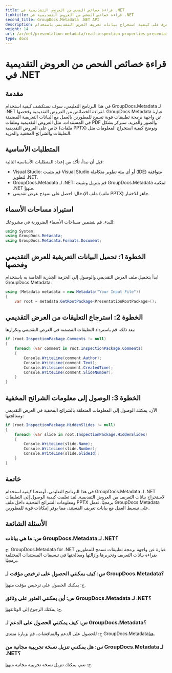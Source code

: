 ```yaml
---
title: قراءة خصائص الفحص من العروض التقديمية في .NET
linktitle: قراءة خصائص الفحص من العروض التقديمية في .NET
second_title: GroupDocs.Metadata .NET API
description: تعرف على كيفية استخراج بيانات تعريف العرض التقديمي باستخدام GroupDocs.Metadata لـ .NET. يمكنك الوصول إلى التعليقات والشرائح المخفية وغير ذلك الكثير بطريقة برمجية.
weight: 14
url: /ar/net/presentation-metadata/read-inspection-properties-presentations/
type: docs
---
```

# قراءة خصائص الفحص من العروض التقديمية في .NET

## مقدمة
في هذا البرنامج التعليمي، سوف نستكشف كيفية استخدام GroupDocs.Metadata لـ .NET لقراءة الخصائص من العروض التقديمية وفحصها. GroupDocs.Metadata عبارة عن واجهة برمجة تطبيقات قوية تسمح للمطورين بالعمل مع البيانات التعريفية المضمنة في المستندات، مثل العروض التقديمية وملفات PDF والصور والمزيد. سنركز بشكل خاص على العروض التقديمية (ملفات PPTX) ونوضح كيفية استخراج المعلومات مثل التعليقات والشرائح المخفية والمزيد.
## المتطلبات الأساسية
قبل أن نبدأ، تأكد من إعداد المتطلبات الأساسية التالية:
- Visual Studio: قم بتثبيت Visual Studio أو أي بيئة تطوير متكاملة (IDE) متوافقة لتطوير .NET.
-  GroupDocs.Metadata لـ .NET: قم بتنزيل وتثبيت GroupDocs.Metadata لمكتبة .NET من[هنا](https://releases.groupdocs.com/metadata/net/).
- ملف الإدخال: احصل على نموذج عرض تقديمي (ملف PPTX) جاهز للاختبار.
## استيراد مساحات الأسماء
للبدء، قم بتضمين مساحات الأسماء الضرورية في مشروعك:
```csharp
using System;
using GroupDocs.Metadata;
using GroupDocs.Metadata.Formats.Document;
```
## الخطوة 1: تحميل البيانات التعريفية للعرض التقديمي وفحصها
ابدأ بتحميل ملف العرض التقديمي والوصول إلى الحزمة الجذرية الخاصة به باستخدام GroupDocs.Metadata:
```csharp
using (Metadata metadata = new Metadata("Your Input File"))
{
    var root = metadata.GetRootPackage<PresentationRootPackage>();
```
## الخطوة 2: استرجاع التعليقات من العرض التقديمي
بعد ذلك، قم باسترداد التعليقات المضمنة في العرض التقديمي وتكرارها:
```csharp
if (root.InspectionPackage.Comments != null)
{
    foreach (var comment in root.InspectionPackage.Comments)
    {
        Console.WriteLine(comment.Author);
        Console.WriteLine(comment.Text);
        Console.WriteLine(comment.CreatedTime);
        Console.WriteLine(comment.SlideNumber);
    }
}
```
## الخطوة 3: الوصول إلى معلومات الشرائح المخفية
الآن، يمكنك الوصول إلى المعلومات المتعلقة بالشرائح المخفية في العرض التقديمي ومعالجتها:
```csharp
if (root.InspectionPackage.HiddenSlides != null)
{
    foreach (var slide in root.InspectionPackage.HiddenSlides)
    {
        Console.WriteLine(slide.Name);
        Console.WriteLine(slide.Number);
        Console.WriteLine(slide.SlideId);
    }
}
```
## خاتمة
في هذا البرنامج التعليمي، أوضحنا كيفية استخدام GroupDocs.Metadata لـ .NET لاستخراج بيانات التعريف من العروض التقديمية. لقد تعلمت كيفية الوصول إلى التعليقات ومعلومات الشرائح المخفية داخل ملف PPTX برمجيًا. تعمل GroupDocs.Metadata على تبسيط العمل مع بيانات تعريف المستند، مما يوفر إمكانات قوية للمطورين.

## الأسئلة الشائعة
### س: ما هي بيانات GroupDocs.Metadata لـ .NET؟
ج: GroupDocs.Metadata for .NET عبارة عن واجهة برمجة تطبيقات تسمح للمطورين بقراءة بيانات التعريف وتحريرها وإزالتها ومعالجتها في تنسيقات المستندات المختلفة برمجيًا.
### س: كيف يمكنني الحصول على ترخيص مؤقت لـ GroupDocs.Metadata؟
 ج: يمكنك الحصول على ترخيص مؤقت من[هنا](https://purchase.groupdocs.com/temporary-license/).
### س: أين يمكنني العثور على وثائق GroupDocs.Metadata لـ .NET؟
 ج: يمكنك الرجوع إلى الوثائق[هنا](https://tutorials.groupdocs.com/metadata/net/).
### س: كيف يمكنني الحصول على الدعم لـ GroupDocs.Metadata؟
 ج: للحصول على الدعم والمناقشات، قم بزيارة منتدى GroupDocs.Metadata[هنا](https://forum.groupdocs.com/c/metadata/14).
### س: هل يمكنني تنزيل نسخة تجريبية مجانية من GroupDocs.Metadata لـ .NET؟
 ج: نعم، يمكنك تنزيل نسخة تجريبية مجانية من[هنا](https://releases.groupdocs.com/).
